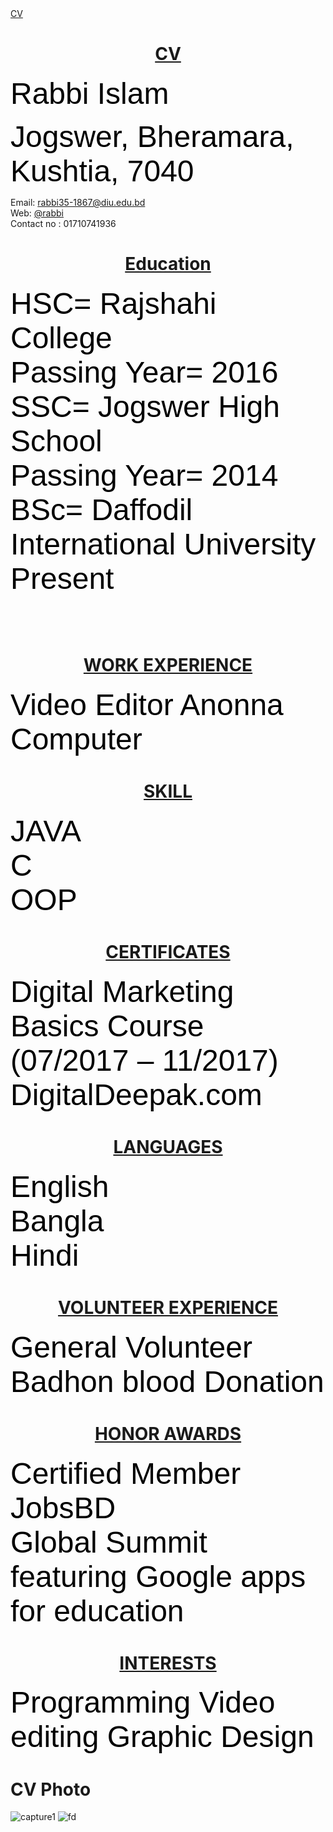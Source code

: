 <html>
<head>
<u> CV </u>

</head>

<body>
<center>
<h1>
<u> CV </u>
</h1>
</center>

<p> 
<font size="8" face="arial"color="black">
    Rabbi Islam<br> 
  
 
 Jogswer, Bheramara, Kushtia, 7040<br>
</font>
 </p>
    <p> 

   Email:
   <a href=""> 
    rabbi35-1867@diu.edu.bd <br>
</a>
Web:
     <a
href ="https://sites.google.com/diu.edu.bd/rabbi-islam/home?authuser=0&fbclid=IwAR1YFEYbNypf6DI3Cg7uUiSH9sUIvmaoNksOY4zD8xP22XJkrfVC8m4wfPs">
@rabbi
</a>
    <br>
     Contact no : 01710741936<br>
 
 

   


<body>
<center>
<h1>
<u> Education </u>
</h1>
</center>
  
  <p> 
<font size="8" face="arial"color="black">
    HSC= Rajshahi College<br>
    Passing Year= 2016<br>
    SSC= Jogswer High School<br>
    Passing Year= 2014<br>
    BSc= Daffodil International University<br>
    Present<br>
    <br>
</font>
 </p>
    <p>
    
    
  <body>
<center>
<h1>
<u> WORK EXPERIENCE </u>
</h1>
</center>
  
  <p> 
<font size="8" face="arial"color="black">
   Video Editor Anonna Computer<br> 
   
</font>
 </p>
    <p>  
    
     
<center>
<h1>
<u> SKILL </u>
</h1>
</center>
  
  <p> 
<font size="8" face="arial"color="black">
   JAVA<br>
   C<br>
   OOP<br>
   
</font>
 </p>
    <p>
       
  <body>
<center>
<h1>
<u> CERTIFICATES </u>
</h1>
</center>
  
  <p> 
<font size="8" face="arial"color="black">
   Digital Marketing Basics Course (07/2017 – 11/2017)<br>
    DigitalDeepak.com<br> 
   
</font>
 </p>
    <p>  
  

  <body>
<center>
<h1>
<u> LANGUAGES </u>
</h1>
</center>
  
  <p> 
<font size="8" face="arial"color="black">
   English<br>
   Bangla<br>
   Hindi<br>
   
</font>
 </p>
    <p> 

 <body>
<center>
<h1>
<u> VOLUNTEER EXPERIENCE </u>
</h1>
</center>
  
  <p> 
<font size="8" face="arial"color="black">
   General Volunteer<br>
   Badhon blood Donation<br>
   
   
</font>
 </p>
    <p>
    
    
    
<center>
<h1>
<u> HONOR AWARDS </u>
</h1>
</center>
  
  <p> 
<font size="8" face="arial"color="black">
   Certiﬁed Member JobsBD<br>
 Global Summit featuring Google apps for education<br>
   
   
</font>
 </p>
    <p>

<center>
<h1>
<u> INTERESTS </u>
</h1>
</center>
  
  <p> 
<font size="8" face="arial"color="black">
   
 Programming Video editing Graphic Design<br>
   
   
</font>
 </p>
    <p>



</body>   
</html>



# CV Photo 
![capture1](https://user-images.githubusercontent.com/42095317/49513337-dcfd6680-f8ba-11e8-999a-8acba0b16807.PNG)
![fd](https://user-images.githubusercontent.com/42095317/49513340-dcfd6680-f8ba-11e8-853b-861538d8cd92.PNG)

